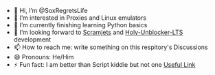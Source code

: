 - 👋 Hi, I’m @SoxRegretsLife
- 👀 I’m interested in Proxies and Linux emulators
- 🌱 I’m currently finishing learning Python basics
- 💞️ I’m looking forward to [Scramjets](https://github.com/MercuryWorkshop/scramjet) and [Holy-Unblocker-LTS](https://github.com/QuiteAFancyEmerald/Holy-Unblocker) development 
- 📫 How to reach me: write something on this respitory's Discussions
- 😄 Pronouns: He/Him
- ⚡ Fun fact: I am better than Script kiddie but not one
  [Useful Link](https://google.com/)

<!---
Hi :D
--->

